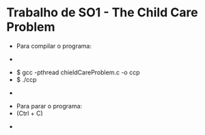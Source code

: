 # Trabalho de SO1 - The Child Care Problem

+ Para compilar o programa:
+ ```
+ $ gcc -pthread chieldCareProblem.c -o ccp
+ $ ./ccp
+ ```
+ Para parar o programa:
+ (Ctrl + C)
+ ```


